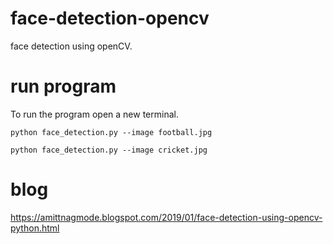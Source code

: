 # face-detection-opencv
face detection using openCV.

# run program 
To run the program open a new terminal.

`python face_detection.py --image football.jpg`

`python face_detection.py --image cricket.jpg`


# blog
https://amittnagmode.blogspot.com/2019/01/face-detection-using-opencv-python.html
